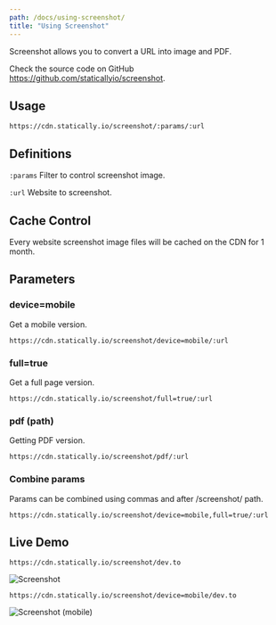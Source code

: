 ```yaml
---
path: /docs/using-screenshot/
title: "Using Screenshot"
---
```


Screenshot allows you to convert a URL into image and PDF.

Check the source code on GitHub https://github.com/staticallyio/screenshot.

## Usage

`https://cdn.statically.io/screenshot/:params/:url`

## Definitions

`:params` Filter to control screenshot image.

`:url` Website to screenshot.

## Cache Control

Every website screenshot image files will be cached on the CDN for 1 month.

## Parameters

### device=mobile

Get a mobile version.

`https://cdn.statically.io/screenshot/device=mobile/:url`

### full=true

Get a full page version.

`https://cdn.statically.io/screenshot/full=true/:url`

### pdf (path)

Getting PDF version.

`https://cdn.statically.io/screenshot/pdf/:url`

### Combine params

Params can be combined using commas and after /screenshot/ path.

`https://cdn.statically.io/screenshot/device=mobile,full=true/:url`

## Live Demo

`https://cdn.statically.io/screenshot/dev.to`

![Screenshot](https://cdn.statically.io/screenshot/dev.to)

`https://cdn.statically.io/screenshot/device=mobile/dev.to`

![Screenshot (mobile)](https://cdn.statically.io/screenshot/device=mobile/dev.to)
